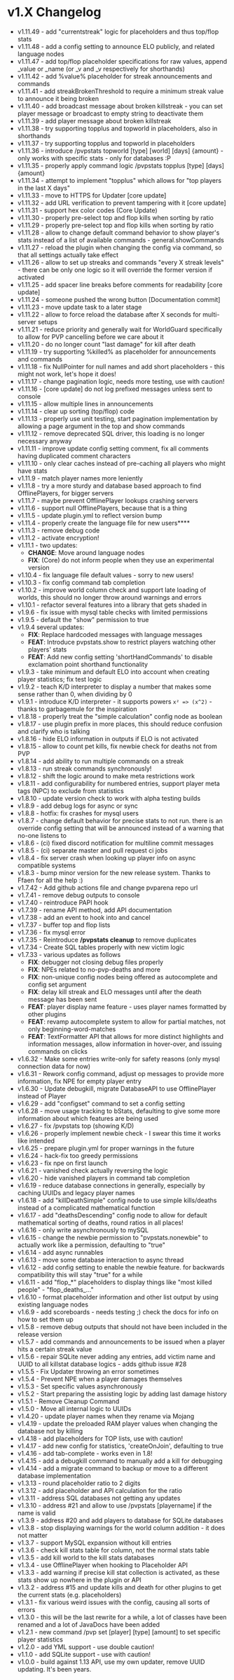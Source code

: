 # v1.X Changelog

- v1.11.49 - add "currentstreak" logic for placeholders and thus top/flop stats
- v1.11.48 - add a config setting to announce ELO publicly, and related language nodes
- v1.11.47 - add top/flop placeholder specifications for raw values, append _value or _name (or _v and _v respectively for shorthands)
- v1.11.42 - add %value% placeholder for streak announcements and commands
- v1.11.41 - add streakBrokenThreshold to require a minimum streak value to announce it being broken
- v1.11.40 - add broadcast message about broken killstreak - you can set player message or broadcast to empty string to deactivate them
- v1.11.39 - add player message about broken killstreak
- v1.11.38 - try supporting topplus and topworld in placeholders, also in shorthands
- v1.11.37 - try supporting topplus and topworld in placeholders
- v1.11.36 - introduce /pvpstats topworld [type] [world] [days] {amount} - only works with specific stats - only for databases :P
- v1.11.35 - properly apply command logic /pvpstats topplus [type] [days] {amount}
- v1.11.34 - attempt to implement "topplus" which allows for "top players in the last X days"
- v1.11.33 - move to HTTPS for Updater [core update]
- v1.11.32 - add URL verification to prevent tampering with it [core update]
- v1.11.31 - support hex color codes (Core Update)
- v1.11.30 - properly pre-select top and flop kills when sorting by ratio
- v1.11.29 - properly pre-select top and flop kills when sorting by ratio
- v1.11.28 - allow to change default command behavior to show player's stats instead of a list of available commands - general.showCommands
- v1.11.27 - reload the plugin when changing the config via command, so that all settings actually take effect
- v1.11.26 - allow to set up streaks and commands "every X streak levels" - there can be only one logic so it will override the former version if activated
- v1.11.25 - add spacer line breaks before comments for readability [core update]
- v1.11.24 - someone pushed the wrong button [Documentation commit]
- v1.11.23 - move update task to a later stage
- v1.11.22 - allow to force reload the database after X seconds for multi-server setups
- v1.11.21 - reduce priority and generally wait for WorldGuard specifically to allow for PVP cancelling before we care about it
- v1.11.20 - do no longer count "last damage" for kill after death
- v1.11.19 - try supporting %killed% as placeholder for announcements and commands
- v1.11.18 - fix NullPointer for null names and add short placeholders - this might not work, let's hope it does!
- v1.11.17 - change pagination logic, needs more testing, use with caution!
- v1.11.16 - [core update] do not log prefixed messages unless sent to console
- v1.11.15 - allow multiple lines in announcements
- v1.11.14 - clear up sorting (top/flop) code
- v1.11.13 - properly use unit testing, start pagination implementation by allowing a page argument in the top and show commands
- v1.11.12 - remove deprecated SQL driver, this loading is no longer necessary anyway
- v1.11.11 - improve update config setting comment, fix all comments having duplicated comment characters
- v1.11.10 - only clear caches instead of pre-caching all players who might have stats
- v1.11.9 - match player names more leniently
- v1.11.8 - try a more sturdy and database based approach to find OfflinePlayers, for bigger servers
- v1.11.7 - maybe prevent OfflinePlayer lookups crashing servers
- v1.11.6 - support null OfflinePlayers, because that is a thing
- v1.11.5 - update plugin.yml to reflect version bump
- v1.11.4 - properly create the language file for new users****
- v1.11.3 - remove debug code
- v1.11.2 - activate encryption!
- v1.11.1 - two updates:
  - **CHANGE**: Move around language nodes
  - **FIX**: (Core) do not inform people when they use an experimental version
- v1.10.4 - fix language file default values - sorry to new users!
- v1.10.3 - fix config command tab completion
- v1.10.2 - improve world column check and support late loading of worlds, this should no longer throw around warnings and errors
- v1.10.1 - refactor several features into a library that gets shaded in
- v1.9.6 - fix issue with mysql table checks with limited permissions
- v1.9.5 - default the "show" permission to true
- v1.9.4 several updates:
  - **FIX**: Replace hardcoded messages with language messages
  - **FEAT**: Introduce pvpstats.show to restrict players watching other players' stats
  - **FEAT**: Add new config setting 'shortHandCommands' to disable exclamation point shorthand functionality
- v1.9.3 - take minimum and default ELO into account when creating player statistics; fix test logic
- v1.9.2 - teach K/D interpreter to display a number that makes some sense rather than 0, when dividing by 0
- v1.9.1 - introduce K/D interpreter - it supports powers `x² => (x^2)` - thanks to garbagemule for the inspiration
- v1.8.18 - properly treat the "simple calculation" config node as boolean
- v1.8.17 - use plugin prefix in more places, this should reduce confusion and clarify who is talking
- v1.8.16 - hide ELO information in outputs if ELO is not activated
- v1.8.15 - allow to count pet kills, fix newbie check for deaths not from PVP
- v1.8.14 - add ability to run multiple commands on a streak
- v1.8.13 - run streak commands synchronously!
- v1.8.12 - shift the logic around to make meta restrictions work
- v1.8.11 - add configurability for numbered entries, support player meta tags (NPC) to exclude from statistics
- v1.8.10 - update version check to work with alpha testing builds
- v1.8.9 - add debug logs for async or sync
- v1.8.8 - hotfix: fix crashes for mysql users
- v1.8.7 - change default behavior for precise stats to not run. there is an override config setting that will be announced instead of a warning that no-one listens to
- v1.8.6 - (ci) fixed discord notification for multiline commit messages
- v1.8.5 - (ci) separate master and pull request ci jobs
- v1.8.4 - fix server crash when looking up player info on async compatible systems
- v1.8.3 - bump minor version for the new release system. Thanks to Ffaen for all the help :)
- v1.7.42 - Add github actions file and change pvparena repo url
- v1.7.41 - remove debug outputs to console
- v1.7.40 - reintroduce PAPI hook
- v1.7.39 - rename API method, add API documentation
- v1.7.38 - add an event to hook into and cancel 
- v1.7.37 - buffer top and flop lists
- v1.7.36 - fix mysql error
- v1.7.35 - Reintroduce **/pvpstats cleanup** to remove duplicates
- v1.7.34 - Create SQL tables properly with new victim logic
- v1.7.33 - various updates as follows
  - **FIX**: debugger not closing debug files properly
  - **FIX**: NPEs related to no-pvp-deaths and more
  - **FIX**: non-unique config nodes being offered as autocomplete and config set argument
  - **FIX**: delay kill streak and ELO messages until after the death message has been sent
  - **FEAT**: player display name feature - uses player names formatted by other plugins
  - **FEAT**: revamp autocomplete system to allow for partial matches, not only beginning-word-matches
  - **FEAT**: TextFormatter API that allows for more distinct highlights and information messages, allow information in hover-over, and issuing commands on clicks 
- v1.6.32 - Make some entries write-only for safety reasons (only mysql connection data for now)
- v1.6.31 - Rework config command, adjust op messages to provide more information, fix NPE for empty player entry
- v1.6.30 - Update debugkill, migrate DatabaseAPI to use OfflinePlayer instead of Player
- v1.6.29 - add "configset" command to set a config setting
- v1.6.28 - move usage tracking to bStats, defaulting to give some more information about which features are being used
- v1.6.27 - fix /pvpstats top (showing K/D)
- v1.6.26 - properly implement newbie check - I swear this time it works like intended
- v1.6.25 - prepare plugin.yml for proper warnings in the future
- v1.6.24 - hack-fix too greedy permissions
- v1.6.23 - fix npe on first launch
- v1.6.21 - vanished check actually reversing the logic
- v1.6.20 - hide vanished players in command tab completion
- v1.6.19 - reduce database connections in generally, especially by caching UUIDs and legacy player names
- v1.6.18 - add "killDeathSimple" config node to use simple kills/deaths instead of a complicated mathematical function
- v1.6.17 - add "deathsDescending" config node to allow for default mathematical sorting of deaths, round ratios in all places!
- v1.6.16 - only write asynchronously to mySQL
- v1.6.15 - change the newbie permission to "pvpstats.nonewbie" to actually work like a permission, defaulting to "true"
- v1.6.14 - add async runnables
- v1.6.13 - move some database interaction to async thread
- v1.6.12 - add config setting to enable the newbie feature. for backwards compatibility this will stay "true" for a while
- v1.6.11 - add "flop_*" placeholders to display things like "most killed people" - "flop_deaths_..."
- v1.6.10 - format placeholder information and other list output by using existing language nodes
- v1.6.9 - add scoreboards - needs testing ;) check the docs for info on how to set them up
- v1.5.8 - remove debug outputs that should not have been included in the release version
- v1.5.7 - add commands and announcements to be issued when a player hits a certain streak value
- v1.5.6 - repair SQLite never adding any entries, add victim name and UUID to all killstat database logics - adds github issue #28
- v1.5.5 - Fix Updater throwing an error sometimes
- v1.5.4 - Prevent NPE when a player damages themselves
- v1.5.3 - Set specific values asynchronously
- v1.5.2 - Start preparing the assisting logic by adding last damage history
- v1.5.1 - Remove Cleanup Command
- v1.5.0 - Move all internal logic to UUIDs
- v1.4.20 - update player names when they rename via Mojang
- v1.4.19 - update the preloaded RAM player values when changing the database not by killing
- v1.4.18 - add placeholders for TOP lists, use with caution!
- v1.4.17 - add new config for statistics, 'createOnJoin', defaulting to true
- v1.4.16 - add tab-complete - works even in 1.8!
- v1.4.15 - add a debugkill command to manually add a kill for debugging
- v1.4.14 - add a migrate command to backup or move to a different database implementation
- v1.3.13 - round placeholder ratio to 2 digits
- v1.3.12 - add placeholder and API calculation for the ratio
- v1.3.11 - address SQL databases not getting any updates
- v1.3.10 - address #21 and allow to use /pvpstats [playername] if the name is valid
- v1.3.9 - address #20 and add players to database for SQLite databases
- v1.3.8 - stop displaying warnings for the world column addition - it does not matter
- v1.3.7 - support MySQL expansion without kill entries
- v1.3.6 - check kill stats table for column, not the normal stats table
- v1.3.5 - add kill world to the kill stats databases
- v1.3.4 - use OfflinePlayer when hooking to Placeholder API
- v1.3.3 - add warning if precise kill stat collection is activated, as these stats show up nowhere in the plugin or API
- v1.3.2 - address #15 and update kills and death for other plugins to get the current stats (e.g. placeholders)
- v1.3.1 - fix various weird issues with the config, causing all sorts of errors
- v1.3.0 - this will be the last rewrite for a while, a lot of classes have been renamed and a lot of JavaDocs have been added
- v1.2.1 - new command /pvp set [player] [type] [amount] to set specific player statistics
- v1.2.0 - add YML support - use double caution!
- v1.1.0 - add SQLite support - use with caution!
- v1.0.0 - build against 1.13 API, use my own updater, remove UUID updating. It's been years.
